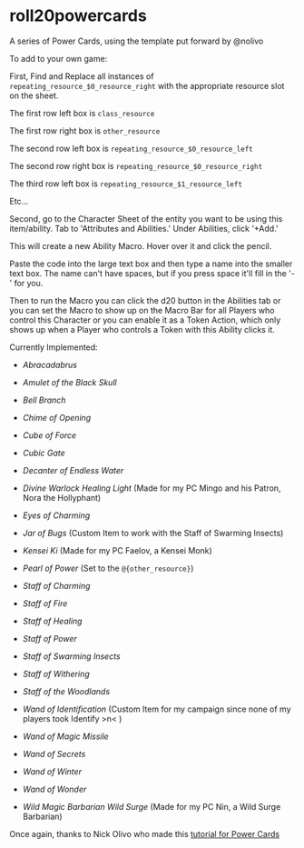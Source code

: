 # roll20powercards
A series of Power Cards, using the template put forward by @nolivo

To add to your own game: 

First, Find and Replace all instances of `repeating_resource_$0_resource_right` with the appropriate resource slot on the sheet.

The first row left box is `class_resource`

The first row right box is `other_resource`

The second row left box is `repeating_resource_$0_resource_left`

The second row right box is `repeating_resource_$0_resource_right`

The third row left box is `repeating_resource_$1_resource_left`

Etc...

Second, go to the Character Sheet of the entity you want to be using this item/ability. Tab to 'Attributes and Abilities.' Under Abilities, click '+Add.'

This will create a new Ability Macro. Hover over it and click the pencil.

Paste the code into the large text box and then type a name into the smaller text box. The name can't have spaces, but if you press space it'll fill in the '-' for you.

Then to run the Macro you can click the d20 button in the Abilities tab or you can set the Macro to show up on the Macro Bar for all Players who control this Character or you can enable it as a Token Action, which only shows up when a Player who controls a Token with this Ability clicks it.

Currently Implemented:

- _Abracadabrus_

- _Amulet of the Black Skull_

- _Bell Branch_

- _Chime of Opening_

- _Cube of Force_

- _Cubic Gate_

- _Decanter of Endless Water_

- _Divine Warlock Healing Light_ (Made for my PC Mingo and his Patron, Nora the Hollyphant)

- _Eyes of Charming_

- _Jar of Bugs_ (Custom Item to work with the Staff of Swarming Insects)

- _Kensei Ki_ (Made for my PC Faelov, a Kensei Monk)

- _Pearl of Power_ (Set to the `@{other_resource}`)

- _Staff of Charming_

- _Staff of Fire_

- _Staff of Healing_

- _Staff of Power_

- _Staff of Swarming Insects_

- _Staff of Withering_

- _Staff of the Woodlands_

- _Wand of Identification_ (Custom Item for my campaign since none of my players took Identify >n< )
 
- _Wand of Magic Missile_

- _Wand of Secrets_

- _Wand of Winter_

- _Wand of Wonder_

- _Wild Magic Barbarian Wild Surge_ (Made for my PC Nin, a Wild Surge Barbarian)

Once again, thanks to Nick Olivo who made this [tutorial for Power Cards](https://www.youtube.com/watch?v=VoptnwpMpt8&ab_channel=NickOlivo) 
